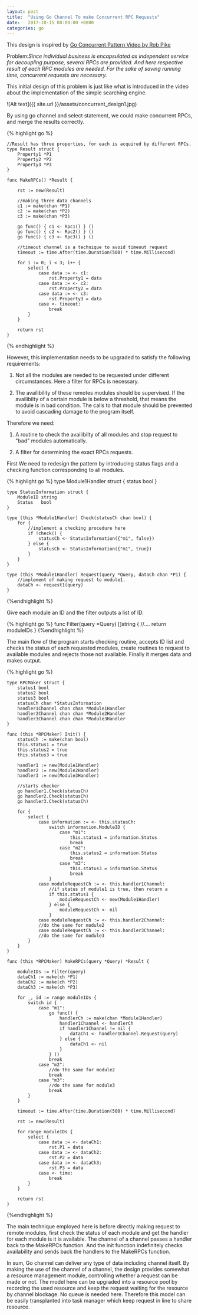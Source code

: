 ```yaml
---
layout: post
title:  "Using Go Channel To make Concurrent RPC Requests"
date:   2017-10-15 08:00:00 +0800
categories: go
---
```


This design is inspired by [Go Concurrent Pattern Video by Rob Pike](https://www.youtube.com/watch?v=f6kdp27TYZs&t=12s)

Problem:*Since individual business is encapsulated as independent service for decoupling purpose, several RPCs are provided. And here respective result of each RPC modules are needed. For the sake of saving running time, concurrent requests are necessary.*

This initial design of this problem is just like what is introduced in the video about the implementation of the simple searching engine.

![Alt text]({{ site.url }}/assets/concurrent_design1.jpg)

By using go channel and select statement, we could make concurrent RPCs, and merge the results correctly.

{% highlight go %}

    //Result has three properties, for each is acquired by different RPCs.
    type Result struct {
        Property1 *P1
        Property2 *P2
        Property3 *P3
    }

    func MakeRPCs() *Result {

        rst := new(Result)

        //making three data channels
        c1 := make(chan *P1)
        c2 := make(chan *P2)
        c3 := make(chan *P3)

        go func() { c1 <- Rpc1() } ()
        go func() { c2 <- Rpc2() } ()
        go func() { c3 <- Rpc3() } ()

        //timeout channel is a technique to avoid timeout request
        timeout := time.After(time.Duration(500) * time.Millisecond)

        for i := 0; i < 3; i++ {
            select {
                case data := <- c1:
                    rst.Property1 = data
                case data := <- c2:
                    rst.Property2 = data
                case data := <- c3:
                    rst.Property3 = data
                case <- timeout:
                    break
            }
        }

        return rst
    }
{% endhighlight %}

However, this implementation needs to be upgraded to satisfy the following requirements:

1. Not all the modules are needed to be requested under different circumstances. Here a filter for RPCs is necessary.

2. The availibility of these remotes modules should be supervised. If the availibilty of a certain module is below a threshold, that means the module is in bad condition. The calls to that module should be prevented to avoid cascading damage to the program itself.

Therefore we need:

1. A routine to check the availibilty of all modules and stop request to "bad" modules automatically.

2. A filter for determining the exact RPCs requests.

First We need to redesign the pattern by introducing status flags and a checking function corresponding to all modules.

{% highlight go %}
    type Module1Handler struct {
        status bool
    }

    type StatusInformation struct {
        ModuleID string
        Status   bool
    }

    type (this *Module1Handler) Check(statusCh chan bool) {
        for {
            //implement a checking procedure here
            if !check() {
                statusCh <- StatusInformation({"m1", false})
            } else {
                statusCh <- StatusInformation({"m1", true})
            }
        }
    }

    type (this *Module1Handler) Request(query *Query, dataCh chan *P1) {
        //implement of making request to module1.
        dataCh <- request1(query)
    }
{%endhighlight %}

Give each module an ID and the filter outputs a list of ID. 

{% highlight go %}
    func Filter(query *Query) []string {
        //....
        return moduleIDs
    }
{%endhighlight %}

The main flow of the program starts checking routine, accepts ID list and checks the status of each requested modules, create routines to request to available modules and rejects those not available. Finally it merges data and makes output.

{% highlight go %}

    type RPCMaker struct {
        status1 bool
        status2 bool
        status3 bool
        statusCh chan *StatusInformation
        handler1Channel chan chan *Module1Handler
        handler2Channel chan chan *Module2Handler
        handler3Channel chan chan *Module3Handler
    }

    func (this *RPCMaker) Init() {
        statusCh := make(chan bool)
        this.status1 = true
        this.status2 = true
        this.status3 = true

        handler1 := new(Module1Handler) 
        handler2 := new(Module2Handler) 
        handler3 := new(Module3Handler) 

        //starts checker
        go handler1.Check(statusCh)
        go handler2.Check(statusCh)
        go handler3.Check(statusCh)

        for {
            select {
                case information := <- this.statusCh:
                    switch information.ModuleID {
                        case "m1":
                            this.status1 = information.Status
                            break
                        case "m2":
                            this.status2 = information.Status
                            break
                        case "m3":
                            this.status3 = information.Status
                            break
                    }
                case moduleRequestCh := <- this.handler1Channel:
                    //if status of module1 is true, then return a 
                    if this.status1 {
                        moduleRequestCh <- new(Module1Handler)
                    } else {
                        moduleRequestCh <- nil
                    }
                case moduleRequestCh := <- this.handler2Channel:
                //do the same for module2
                case moduleRequestCh := <- this.handler3Channel:
                //do the same for module3
            }
        }
    }

    func (this *RPCMaker) MakeRPCs(query *Query) *Result {

        moduleIDs := Filter(query)
        dataCh1 := make(ch *P1)
        dataCh2 := make(ch *P2)
        dataCh3 := make(ch *P3)
        
        for _, id := range moduleIDs {
            switch id {
                case "m1":
                    go func() {
                        handlerCh := make(chan *Module1Handler)
                        handler1Channel <- handlerCh
                        if handler1Channel != nil {
                            dataCh1 <- handler1Channel.Request(query)
                        } else {
                            dataCh1 <- nil
                        }
                    } ()
                    break
                case "m2":
                    //do the same for module2
                    break
                case "m3":
                    //do the same for module3
                    break
            }
        }

        timeout := time.After(time.Duration(500) * time.Millisecond)

        rst := new(Result)

        for range moduleIDs {
            select {
                case data := <- dataCh1:
                    rst.P1 = data
                case data := <- dataCh2:
                    rst.P2 = data
                case data := <- dataCh3:
                    rst.P3 = data
                case <- time:
                    break
            }
        }

        return rst
    }
{%endhighlight %}

The main technique employed here is before directly making request to remote modules, first check the status of each module and get the handler for each module is it is available. The channel of a channel passes a handler back to the MakeRPCs function. And the init function indefinitely checks availability and sends back the handlers to the MakeRPCs function.  

In sum, Go channel can deliver any type of data including channel itself. By making the use of the channel of a channel, the design provides somewhat a resource management module, controlling whether a request can be made or not. The model here can be upgraded into a resource pool by recording the used resource and keep the request waiting for the resource by channel blockage. No queue is needed here. Therefore this model can be easily transplanted into task manager which keep request in line to share resource.
